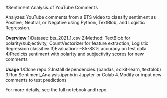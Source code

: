 #Sentiment Analysis of YouTube Comments

Analyzes YouTube comments from a BTS video to classify sentiment as Positive, Neutral, or Negative using Python, TextBlob, and Logistic Regression.

**Overview**
1)Dataset: bts_2021_1.csv
2)Method: TextBlob for polarity/subjectivity, CountVectorizer for feature extraction, Logistic Regression classifier
3)Evaluation: ~85-88% accuracy on test data
4)Predicts sentiment with polarity and subjectivity scores for new comments

**Usage**
1.Clone repo
2.Install dependencies (pandas, scikit-learn, textblob)
3.Run Sentiment_Analysis.ipynb in Jupyter or Colab
4.Modify or input new comments to test predictions


For more details, see the full notebook and repo.

